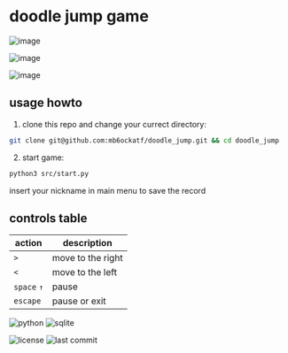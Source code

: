 doodle jump game 
==

![image](https://user-images.githubusercontent.com/79650307/227780633-9eb0e835-50d6-4a2e-a601-bb3f7e3bb598.png)

![image](https://user-images.githubusercontent.com/79650307/227780651-5e1a1530-2966-455f-9d34-102ec9c963bd.png)

![image](https://user-images.githubusercontent.com/79650307/227780675-4730020d-a2e6-437f-a5b7-bbc7224aaaf5.png)


## usage howto
1. clone this repo and change your currect directory:
 ```bash
git clone git@github.com:mb6ockatf/doodle_jump.git && cd doodle_jump
```

2. start game:
```bash
python3 src/start.py
```

insert your nickname in main menu to save the record

## controls table
| action      	| description       	|
|-------------	|-------------------	|
| `>`         	| move to the right 	|
| `<`         	| move to the left  	|
| `space` `↑` 	| pause             	|
| `escape`    	| pause or exit     	|

![python](http://ForTheBadge.com/images/badges/made-with-python.svg)
![sqlite](https://img.shields.io/badge/sqlite-%2307405e.svg?style=for-the-badge&logo=sqlite&logoColor=black)

![license](https://img.shields.io/github/license/mb6ockatf/doodle-jump.svg)
![last commit](https://img.shields.io/github/last-commit/mb6ockatf/doodle-jump.svg)
